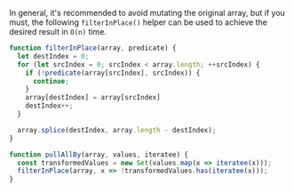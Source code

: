 In general, it's recommended to avoid mutating the original array, but if you must, the following `filterInPlace()` helper can be used to achieve the desired result in `O(n)` time.

```javascript
function filterInPlace(array, predicate) {
  let destIndex = 0;
  for (let srcIndex = 0; srcIndex < array.length; ++srcIndex) {
    if (!predicate(array[srcIndex], srcIndex)) {
      continue;
    }
    array[destIndex] = array[srcIndex]
    destIndex++;
  }

  array.splice(destIndex, array.length - destIndex);
}

function pullAllBy(array, values, iteratee) {
  const transformedValues = new Set(values.map(x => iteratee(x)));
  filterInPlace(array, x => !transformedValues.has(iteratee(x)));
}
```
